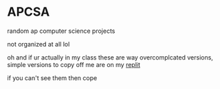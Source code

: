 # APCSA
random ap computer science projects

not organized at all lol

oh and if ur actually in my class these are way overcomplcated versions, simple versions to copy off me are on my [replit](https://replit.com/@rhysdehaan540)

if you can't see them then cope

